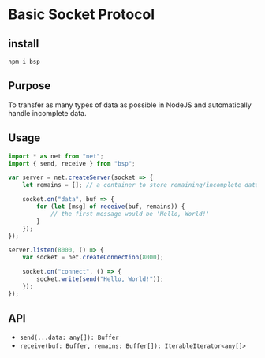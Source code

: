 # Basic Socket Protocol

## install

```
npm i bsp
```

## Purpose

To transfer as many types of data as possible in NodeJS and automatically handle
incomplete data.

## Usage

```javascript
import * as net from "net";
import { send, receive } from "bsp";

var server = net.createServer(socket => {
    let remains = []; // a container to store remaining/incomplete data.

    socket.on("data", buf => {
        for (let [msg] of receive(buf, remains)) {
            // the first message would be 'Hello, World!'
        }
    });
});

server.listen(8000, () => {
    var socket = net.createConnection(8000);

    socket.on("connect", () => {
        socket.write(send("Hello, World!"));
    });
});
```

## API

- `send(...data: any[]): Buffer`
- `receive(buf: Buffer, remains: Buffer[]): IterableIterator<any[]>`